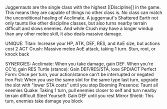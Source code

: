 Juggernauts are the single class with the highest [[Discipline]] in the game. This means they are capable of things no other class is. No class can match the unconditional healing of Acclimate. A juggernaut's Shattered Earth not only taunts like other discipline classes, but also turns nearby terrain difficult and slows enemies. And while Crush may have a longer windup than any other melee skill, it also deals massive damage.

UNIQUE:
Titan: Increase your HP, ATK, DEF, RES, and AoE size, but actions cost 2 ACT
Crush: Massive melee AoE attack, taking 1 turn. Stun, root, or knock back

SYNERGIES:
Acclimate: When you take damage, gain DEF. When you're CC'd, gain RES
Turtle (stance): Gain DEF/RES/STA, lose SPD/ACT
Perfect Form: Once per turn, your action/stance can't be interrupted or negated
Iron Fist: When you use the same slot for the same type last turn, upgrade the slot with "lower STA costs" until you stop
Booming Presence: Taunt all enemies
Quake: Taking 1 turn, pull enemies closer to self and turn nearby terrain difficult
Steel Yourself: Gain DEF until you rest
Mirror Shield: This turn, enemies take damage you block
